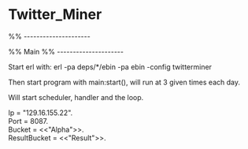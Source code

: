 Twitter_Miner
=============
%% ---------------------

%% Main
%% ---------------------

Start erl with: erl -pa deps/*/ebin -pa ebin -config twitterminer

Then start program with main:start(), will run at 3 given times each day.

Will start scheduler, handler and the loop.

Ip = "129.16.155.22".                                                                                                
Port = 8087.                                                                                                         
Bucket = <<"Alpha">>.                                                                                               
ResultBucket = <<"Result">>.
